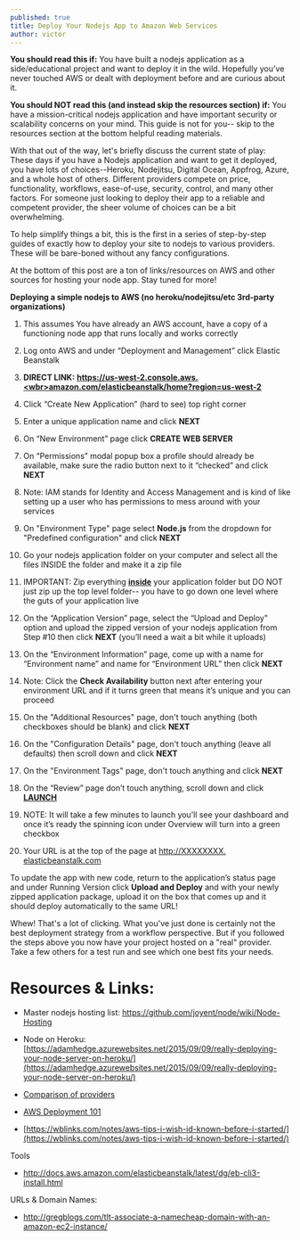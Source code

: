 ```yaml
---
published: true
title: Deploy Your Nodejs App to Amazon Web Services
author: victor
---
```


**You should read this if:** You have built a nodejs application as a side/educational project and want to deploy it in the wild. Hopefully you’ve never touched AWS or dealt with deployment before and are curious about it.

**You should NOT read this (and instead skip the resources section) if:** You have a mission-critical nodejs application and have important security or scalability concerns on your mind. This guide is not for you-- skip to the resources section at the bottom helpful reading materials.

With that out of the way, let's briefly discuss the current state of play: These days if you have a Nodejs application and want to get it deployed, you have lots of choices--Heroku, Nodejitsu, Digital Ocean, Appfrog, Azure, and a whole host of others. Different providers compete on price, functionality, workflows, ease-of-use, security, control, and many other factors. For someone just looking to deploy their app to a reliable and competent provider, the sheer volume of choices can be a bit overwhelming. 

To help simplify things a bit, this is the first in a series of step-by-step guides of exactly how to deploy your site to nodejs to various providers. These will be bare-boned without any fancy configurations. 

At the bottom of this post are a ton of links/resources on AWS and other sources for hosting your node app. Stay tuned for more!


**Deploying a simple nodejs to AWS (no heroku/nodejitsu/etc 3rd-party organizations)**

1.  This assumes You have already an AWS account, have a copy of a functioning node app that runs locally and works correctly
2.  Log onto AWS and under “Deployment and Management” click Elastic Beanstalk

3. **DIRECT LINK:** **<u>[https://us-west-2.console.aws.<wbr>amazon.com/elasticbeanstalk/<wbr>home?region=us-west-2](https://us-west-2.console.aws.amazon.com/elasticbeanstalk/home?region=us-west-2)</u>**

4.  Click “Create New Application” (hard to see) top right corner
5.  Enter a unique application name and click **NEXT**
6.  On “New Environment” page click **CREATE WEB SERVER**
7.  On “Permissions” modal popup box a profile should already be available, make sure the radio button next to it “checked” and click **NEXT**
8.  Note: IAM stands for Identity and Access Management and is kind of like setting up a user who has permissions to mess around with your services
9.  On "Environment Type" page select **Node.js** from the dropdown for "Predefined configuration" and click **NEXT**
10.  Go your nodejs application folder on your computer and select all the files INSIDE the folder and make it a zip file
11.  IMPORTANT: Zip everything **<u>inside</u>** your application folder but DO NOT just zip up the top level folder-- you have to go down one level where the guts of your application live
12.  On the “Application Version” page, select the “Upload and Deploy" option and upload the zipped version of your nodejs application from Step #10 then click **NEXT** (you’ll need a wait a bit while it uploads)
13.  On the “Environment Information” page, come up with a name for “Environment name” and name for “Environment URL” then click **NEXT**
14.  Note: Click the **Check Availability** button next after entering your environment URL and if it turns green that means it’s unique and you can proceed
15.  On the "Additional Resources" page, don't touch anything (both checkboxes should be blank) and click **NEXT**
16.  On the "Configuration Details" page, don't touch anything (leave all defaults) then scroll down and click **NEXT**
17.  On the "Environment Tags" page, don't touch anything and click **NEXT**
18.  On the “Review” page don’t touch anything, scroll down and click **<u>LAUNCH</u>**
19.  NOTE: It will take a few minutes to launch you’ll see your dashboard and once it’s ready the spinning icon under Overview will turn into a green checkbox
20.  Your URL is at the top of the page at <u>[http://XXXXXXXX.<wbr>elasticbeanstalk.com](http://XXXXXXXX.elasticbeanstalk.com)</u>

To update the app with new code, return to the application’s status page and under Running Version click **Upload and Deploy** and with your newly zipped application package, upload it on the box that comes up and it should deploy automatically to the same URL!

Whew! That's a lot of clicking. What you've just done is certainly not the best deployment strategy from a workflow perspective. But if you followed the steps above you now have your project hosted on a "real" provider. Take a few others for a test run and see which one best fits your needs.



# Resources & Links:


*   Master nodejs hosting list: <u>[https://github.com/joyent/<wbr>node/wiki/Node-Hosting](https://github.com/joyent/node/wiki/Node-Hosting)</u>

* Node on Heroku: [https://adamhedge.azurewebsites.net/2015/09/09/really-deploying-your-node-server-on-heroku/](https://adamhedge.azurewebsites.net/2015/09/09/really-deploying-your-node-server-on-heroku/)

*   [Comparison of providers](https://seroter.wordpress.com/2013/07/29/where-the-heck-do-i-host-my-node-js-app/)
*   [AWS Deployment 101](http://docs.aws.amazon.com/gettingstarted/latest/deploy/overview.html)
* [https://wblinks.com/notes/aws-tips-i-wish-id-known-before-i-started/](https://wblinks.com/notes/aws-tips-i-wish-id-known-before-i-started/)

Tools

*   [http://docs.aws.amazon.com/<wbr>elasticbeanstalk/latest/dg/eb-<wbr>cli3-install.html](http://docs.aws.amazon.com/elasticbeanstalk/latest/dg/eb-cli3-install.html)

URLs & Domain Names:

*   [http://gregblogs.com/tlt-<wbr>associate-a-namecheap-domain-<wbr>with-an-amazon-ec2-instance/](http://gregblogs.com/tlt-associate-a-namecheap-domain-with-an-amazon-ec2-instance/)

